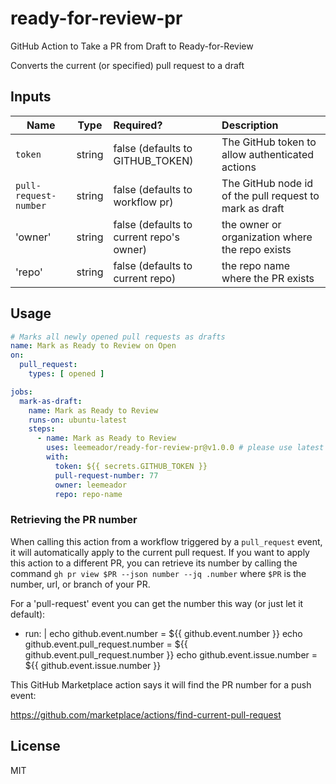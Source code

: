 # ready-for-review-pr
GitHub Action to Take a PR from Draft to Ready-for-Review

Converts the current (or specified) pull request to a draft

## Inputs

| Name                     | Type   | Required?                            | Description                                                                                                                                                                    |
|--------------------------|:------:|:------------------------------------ |:------------------------------------------------------------------------------------------------------------------------------------------------------------------------------ |
| `token`| string | false (defaults to GITHUB_TOKEN) |  The GitHub token to allow authenticated actions |
| `pull-request-number`| string | false (defaults to workflow pr) | The GitHub node id of the pull request to mark as draft |
| 'owner' | string | false (defaults to current repo's owner) | the owner or organization where the repo exists |
| 'repo' | string | false (defaults to current repo) | the repo name where the PR exists |

## Usage

```yaml
# Marks all newly opened pull requests as drafts
name: Mark as Ready to Review on Open
on:
  pull_request:
    types: [ opened ]

jobs:
  mark-as-draft:
    name: Mark as Ready to Review
    runs-on: ubuntu-latest
    steps:
      - name: Mark as Ready to Review
        uses: leemeador/ready-for-review-pr@v1.0.0 # please use latest version
        with:
          token: ${{ secrets.GITHUB_TOKEN }}
          pull-request-number: 77
          owner: leemeador
          repo: repo-name
```

### Retrieving the PR number

When calling this action from a workflow triggered by a `pull_request` event, it will automatically apply to the current pull request. If you want to apply this action to a different PR, you can retrieve its number by calling the command `gh pr view $PR --json number --jq .number` where `$PR` is the number, url, or branch of your PR.

For a 'pull-request' event you can get the number this way (or just let it default):

  - run: |
      echo github.event.number = ${{ github.event.number  }}
      echo github.event.pull_request.number = ${{ github.event.pull_request.number }}
      echo github.event.issue.number = ${{ github.event.issue.number }}

This GitHub Marketplace action says it will find the PR number for a push event:

  https://github.com/marketplace/actions/find-current-pull-request
  
## License

MIT
